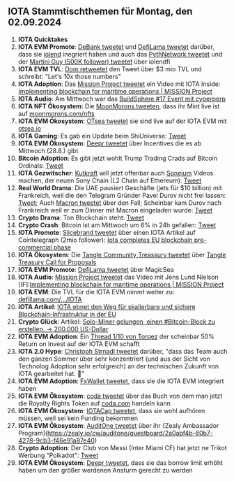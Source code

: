 ## IOTA Stammtischthemen für Montag, den 02.09.2024

1. **IOTA Quicktakes**
2. **IOTA EVM Promote**: [DeBank tweetet](https://x.com/DeBankDeFi/status/1828262114643059151) und [DefiLama tweetet](https://x.com/DefiLlama/status/1828153223779078429) darüber, dass sie [iolend](https://x.com/iolendfi) inegriert haben und auch das [PythNetwork tweetet](https://x.com/PythNetwork/status/1828115264287973872) und der [Martini Guy (500K follower) tweetet](https://x.com/MartiniGuyYT/status/1828087881677582678) über iolendfi
3. **IOTA EVM TVL**: [Dom retweetet](https://x.com/DomSchiener/status/1828172737866567766) den Tweet über $3 mio TVL und schreibt: "Let's 10x those numbers"
4. **IOTA Adoption**: Das [Mission Project tweetet](https://x.com/ProjectMission/status/1828420559333433347) ein Video mit IOTA Inside: [Implementing blockchain for maritime operations | MISSION Project](https://www.youtube.com/watch?v=Ry2x9IWBzP8)
5. **IOTA Audio**: Am Mittwoch war das [BuildSphere #17 Event mit cyperperp](https://x.com/iota/status/1826953990250086794)
6. **IOTA NFT Ökosystem**: Die [MoonMorons tweeten](https://x.com/MoonMorons/status/1828115337314984051), dass ihr Mint live ist auf [moonmorons.com/nfts](https://moonmorons.com/nfts)
7. **IOTA EVM Ökosystem**: [OTsea tweetet](https://x.com/otseaERC20/status/1828124644471382404) sie sind live auf der IOTA EVM mit [otsea.io](https://www.otsea.io/en)
8. **IOTA Gaming**: Es gab ein Update beim ShiUniverse: [Tweet](https://x.com/Shiuniverse/status/1826317495281537183)
9. **IOTA EVM Ökosystem**: [Deepr tweetet](https://x.com/DeeprFinance/status/1828130656171499853) über Incentives die es ab Mittwoch (28.8.) gibt
10. **Bitcoin Adoption**: Es gibt jetzt wohlt Trump Trading Crads auf Bitcoin Ordinals: [Tweet](https://x.com/BitcoinMagazine/status/1828469068019495038)
11. **IOTA Gezwitscher**: [Kutkraft](https://x.com/kutkraft) will jetzt offenbar auch [Soneium](https://x.com/soneium) Videos machen, der neuen Sony Chain (L2 Chain auf Ethereum): [Tweet](https://x.com/SpecWeekly/status/1828595947523493953)
12. **Real World Drama**: Die UAE pausiert Geschäfte (jets für $10 billion) mit Frankreich, weil die den Telegram Gründer Pavel Durov nicht frei lassen: [Tweet](https://x.com/AutismCapital/status/1828640772952076601); Auch [Macron tweetet](https://x.com/EmmanuelMacron/status/1828077245606342672) über den Fall; Scheinbar kam Durov nach Frankreich weil er zum Dinner mit Macron eingeladen wurde: [Tweet](https://x.com/MarioNawfal/status/1828524724164469013)
13. **Crypto Drama**: Ton Blockchain steht: [Tweet](https://x.com/ton_blockchain/status/1828644569669607839)
14. **Crypto Crash**: Bitcoin ist am Mittwoch um 6% in 24h gefallen: [Tweet](https://x.com/BitcoinMagazine/status/1828555625728823778)
15. **IOTA Promote**: [Slicebrand tweetet](https://x.com/slicedbrand/status/1829157557472243897) über einen IOTA Artikel auf Cointelegraph (2mio follower): [Iota completes EU blockchain pre-commercial phase](https://cointelegraph.com/news/iota-completes-eu-blockchain-pre-commercial-phase)
16. **IOTA Ökosystem**: Die [Tangle Community Treassury tweetet](https://x.com/TangleTreasury/status/1829173819602247900) über [Tangle Treasury Call for Proposals](https://medium.com/@tangletreasury_87751/tangle-treasury-call-for-proposals-9b0809b6c79a)
17. **IOTA EVM Promote**: [DefiLama tweetet](https://x.com/DefiLlama/status/1828903635884884360) über MagicSea
18. **IOTA Audio**: [Mission Project tweetet](https://x.com/DefiLlama/status/1828903635884884360) das Video mit Jens Lund Nielson [IF]:[Implementing blockchain for maritime operations | MISSION Project](https://www.youtube.com/watch?v=Ry2x9IWBzP8)
19. **IOTA EVM**: Die TVL für die IOTA EVM nimmt weiter zu: [defillama.com/.../IOTA](https://defillama.com/chain/IOTA%20EVM)
20. **IOTA Artikel**: [IOTA ebnet den Weg für skalierbare und sichere Blockchain-Infrastruktur in der EU](https://www.coinkurier.de/iota-ebnet-den-weg-fuer-skalierbare-und-sichere-blockchain-infrastruktur-in-der-eu/)
21. **Crypto Glück**: Artikel: [ Solo-Miner gelungen, einen #Bitcoin-Block zu erstellen. -> 200.000 US-Dollar](https://x.com/btcecho/status/1829519910566859026)
22. **IOTA EVM Adoption**: Ein [Thread 1/10 von Torqez](https://x.com/torqez/status/1829457294574457203) der scheinbar 50% Return on Invest auf der IOTA EVM schafft
23. **IOTA 2.0 Hype**: [Christoph Strnadl tweetet](https://x.com/archimate/status/1829523104336371942) darüber, "dass das Team auch den ganzen Sommer über sehr konzentriert (und aus der Sicht von Technolog Adoption sehr erfolgreich) an der technischen Zukunft von IOTA gearbeitet hat. 💪"
24. **IOTA EVM Adoption**: [FxWallet tweetet](https://x.com/FxWallet/status/1829446631776833542), dass sie die IOTA EVM integriert haben
25. **IOTA EVM Ökosystem**: [coda tweetet](https://x.com/coda_digital/status/1829450542906552325) über das Buch von dem man jetzt die Royalty Rights Token auf [coda.com](https://www.coda.to/exchange/17) handeln kann
26. **IOTA EVM Ökosystem**: [IOTACap tweetet](https://x.com/IotaCap/status/1829532629009605015), dass sie wohl aufhören müssen, weil sei kein Funding bekommen
27. **IOTA EVM Ökosystem**: [AuditOne tweetet](https://x.com/auditone_dao/status/1829514525038485535) über ihr {Zealy Ambassador Program](https://zealy.io/cw/auditone/questboard/2a0abf4b-60b7-4278-9cb3-f46e91a87e40)
28. **Crypto Adoption**: Der Club von Messi (Inter Miami CF) hat jetzt ne Trikot Werbung "Polkadot": [Tweet](https://x.com/InterMiamiCF/status/1829222185539371477)
29. **IOTA EVM Ökosystem**: [Deepr tweetet](https://x.com/DeeprFinance/status/1829545562183434285), dass sie das borrow limit erhöht haben um den größer werdenen Ansturm gerecht zu werden
